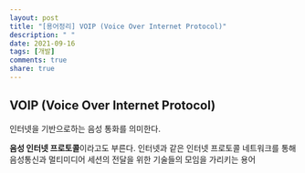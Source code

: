 ```yaml
---
layout: post
title: "[용어정리] VOIP (Voice Over Internet Protocol)"
description: " "
date: 2021-09-16
tags: [개발]
comments: true
share: true
---
```


## VOIP (Voice Over Internet Protocol)

인터넷을 기반으로하는 음성 통화를 의미한다. 

**음성 인터넷 프로토콜**이라고도 부른다. 인터넷과 같은 인터넷 프로토콜 네트워크를 통해 음성통신과 멀티미디어 세션의 전달을 위한 기술들의 모임을 가리키는 용어

